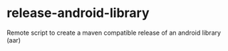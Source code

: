 release-android-library
=======================

Remote script to create a maven compatible release of an android library (aar)
